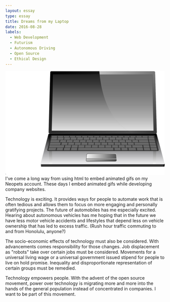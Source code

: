 ```yaml
---
layout: essay
type: essay
title: Dreams from my Laptop
date: 2016-08-28
labels:
  - Web Development
  - Futurism
  - Autonomous Driving
  - Open Source
  - Ethical Design
---
```


<img class="ui medium right floated rounded image" src="../images/laptop.png">
I've come a long way from using html to embed animated gifs on my Neopets account. These days I embed animated gifs while developing company websites.

Technology is exciting. It provides ways for people to automate work that is often tedious and allows them to focus on more engaging and personally gratifying projects. 
The future of automobiles has me especially excited. Hearing about autonomous vehicles has me hoping that in the future we have less motor vehicle accidents and lifestyles
that depend less on vehicle ownership that has led to excess traffic. (Rush hour traffic commuting to and from Honolulu, anyone?)

The socio-economic effects of technology must also be considered. With advancements comes responsibility for those changes. Job displacement as "robots" take over certain jobs
must be considered. Movements for a universal living wage or a universal government issued stipend for people to live on hold promise.
Inequality and disproportionate representation of certain groups must be remedied.

Technology empowers people. With the advent of the open source movement, power over technology is migrating more and more into the hands of the general population instead of
concentrated in companies. I want to be part of this movement. 

